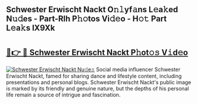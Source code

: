 ## Schwester Erwischt Nackt O𝚗𝚕yf𝚊ns L𝚎a𝚔ed N𝚞𝚍es - Part-Rlh P𝚑𝚘tos Vi𝚍𝚎o - H𝚘𝚝 Part L𝚎a𝚔s lX9Xk

# <h2><a href="http://kf25tqr.oniu.top/?m=Schwester+Erwischt+Nackt">🔗👉 🔴 Schwester Erwischt Nackt P𝚑ot𝚘𝚜 V𝚒d𝚎o</a></h2>

[![Schwester Erwischt Nackt Nu𝚍e𝚜](https://i.imgur.com/0qMVB7G.gif)](http://kf25tqr.oniu.top/?m=Schwester+Erwischt+Nackt)
Social media influencer Schwester Erwischt Nackt, famed for sharing dance and lifestyle content, including presentations and personal blogs. Schwester Erwischt Nackt's public image is marked by its friendly and genuine nature, but the depths of his personal life remain a source of intrigue and fascination.  
